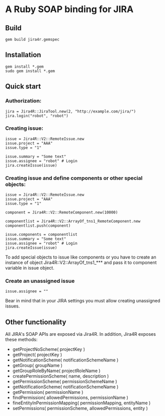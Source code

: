 # A Ruby SOAP binding for JIRA

## Build
    gem build jira4r.gemspec

## Installation

    gem install *.gem
    sudo gem install *.gem

## Quick start

### Authorization:
    jira = Jira4R::JiraTool.new(2, "http://example.com/jira/")
    jira.login("robot", "robot")

### Creating issue:
    issue = Jira4R::V2::RemoteIssue.new
    issue.project = "AAA"
    issue.type = "1"
	
    issue.summary = "Some text"
    issue.assignee = "robot" # Login
    jira.createIssue(issue)

### Creating issue and define components or other special objects:
    issue = Jira4R::V2::RemoteIssue.new
    issue.project = "AAA"
    issue.type = "1"
	
    component = Jira4R::V2::RemoteComponent.new(10000)

    componentlist = Jira4R::V2::ArrayOf_tns1_RemoteComponent.new 
    componentlist.push(component) 
    
    issue.components = componentlist	
    issue.summary = "Some text"
    issue.assignee = "robot" # Login
    jira.createIssue(issue)
	
To add special objects to issue like components or you have to create an instance of object Jira4R::V2::ArrayOf_tns1_*** and pass it to component variable in issue object.

### Create an unassigned issue 

    issue.assignee = ""

Bear in mind that in your JIRA settings you must allow creating unassigned issues.

## Other functionality

All JIRA's SOAP APIs are exposed via Jira4R. In addition, Jira4R exposes these methods:

* getProjectNoScheme( projectKey )
* getProject( projectKey )
* getNotificationScheme( notificationSchemeName )
* getGroup( groupName )
* getGroupRoleByName( projectRoleName )
* createPermissionScheme( name, description )
* getPermissionScheme( permissionSchemeName )
* getNotificationScheme( notificationSchemeName )
* getPermission( permissionName )
* findPermission( allowedPermissions, permissionName )
* fineEntityInPermissionMapping( permissionMapping, entityName )
* setPermissions( permissionScheme, allowedPermissions, entity ) 